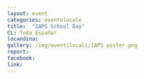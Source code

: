 ```yaml
---
layout: event
categories: eventolocale
title:  "IAPS School Day"
CL: Toda España!
locandina: 
gallery: /img/eventilocali/IAPS poster.png
report: 
facebook:
link: 
---
```


